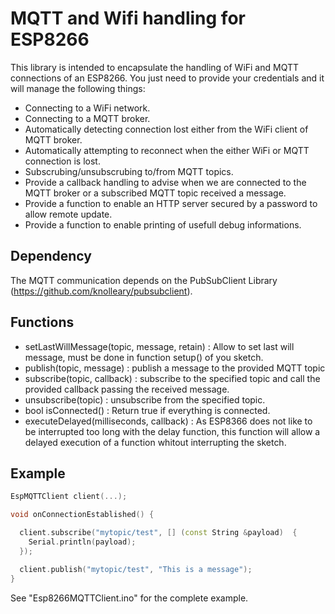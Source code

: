 # MQTT and Wifi handling for ESP8266

This library is intended to encapsulate the handling of WiFi and MQTT connections of an ESP8266.
You just need to provide your credentials and it will manage the following things: 
- Connecting to a WiFi network.
- Connecting to a MQTT broker.
- Automatically detecting connection lost either from the WiFi client of MQTT broker.
- Automatically attempting to reconnect when the either WiFi or MQTT connection is lost.
- Subscrubing/unsubscrubing to/from MQTT topics.
- Provide a callback handling to advise when we are connected to the MQTT broker or a subscribed MQTT topic received a message.
- Provide a function to enable an HTTP server secured by a password to allow remote update.
- Provide a function to enable printing of usefull debug informations.

## Dependency

The MQTT communication depends on the PubSubClient Library (https://github.com/knolleary/pubsubclient).

## Functions

- setLastWillMessage(topic, message, retain) : Allow to set last will message, must be done in function setup() of you sketch.
- publish(topic, message) : publish a message to the provided MQTT topic
- subscribe(topic, callback) : subscribe to the specified topic and call the provided callback passing the received message.
- unsubscribe(topic) : unsubscribe from the specified topic.
- bool isConnected() : Return true if everything is connected.
- executeDelayed(milliseconds, callback) : As ESP8366 does not like to be interrupted too long with the delay function, this function will allow a delayed execution of a function whitout interrupting the sketch.

## Example

```c++
EspMQTTClient client(...);

void onConnectionEstablished() {

  client.subscribe("mytopic/test", [] (const String &payload)  {
    Serial.println(payload);
  });

  client.publish("mytopic/test", "This is a message");
}

```

See "Esp8266MQTTClient.ino" for the complete example.
